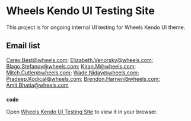 # Wheels Kendo UI Testing Site

This project is for ongoing internal UI testing for Wheels Kendo UI theme. 

## Email list

Carey.Best@wheels.com; Elizabeth.Venorsky@wheels.com; Blago.Stefanov@wheels.com; Kiran.M@wheels.com; Mitch.Cutler@wheels.com; Wade.Niday@wheels.com;
Pradeep.Kodical@wheels.com; Brendon.Harnen@wheels.com;
Amit.Bhatia@wheels.com

### `code`

Open [Wheels Kendo UI Testing Site](https://davyjonesdesign.github.io/kendo-ui-testing) to view it in your browser.


